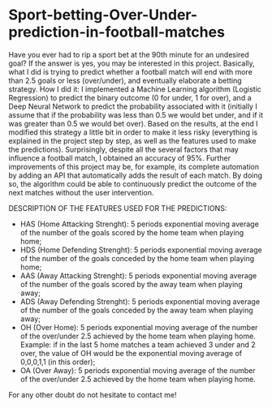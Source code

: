 # Sport-betting-Over-Under-prediction-in-football-matches

Have you ever had to rip a sport bet at the 90th minute for an undesired goal? If the answer is yes, you may be interested
in this project.
Basically, what I did is trying to predict whether a football match will end with more than 2.5 goals or less (over/under),
and eventually elaborate a betting strategy.
How I did it: I implemented a Machine Learning algorithm (Logistic Regression) to predict the binary outcome
(0 for under, 1 for over), and a Deep Neural Network to predict the probability associated with it
(initially I assume that if the probability was less than 0.5 we would bet under, and if it was greater than 0.5 we would bet
over).
Based on the results, at the end I modified this strategy a little bit in order to make it less risky (everything is explained
in the project step by step, as well as the features used to make the predictions).
Surprisingly, despite all the several factors that may influence a football match, I obtained an accuracy of 95%.
Further improvements of this project may be, for example, its complete automation by adding an API that automatically adds
the result of each match. By doing so, the algorithm could be able to continuously predict the outcome of the next matches
without the user intervention.


DESCRIPTION OF THE FEATURES USED FOR THE PREDICTIONS:

- HAS (Home Attacking Strenght): 5 periods exponential moving average of the number of the goals scored by the home team
when playing home;
- HDS (Home Defending Strenght): 5 periods exponential moving average of the number of the goals conceded by the home team
when playing home;
- AAS (Away Attacking Strenght): 5 periods exponential moving average of the number of the goals scored by the away team
when playing away;
- ADS (Away Defending Strenght): 5 periods exponential moving average of the number of the goals conceded by the away team
when playing away;
- OH (Over Home): 5 periods exponential moving average of the number of the over/under 2.5 achieved by the home team
when playing home. Example: if in the last 5 home matches a team achieved 3 under and 2 over, the value of OH would be the
exponential moving average of 0,0,0,1,1 (in this order);
- OA (Over Away): 5 periods exponential moving average of the number of the over/under 2.5 achieved by the home team
when playing home.

For any other doubt do not hesitate to contact me!
